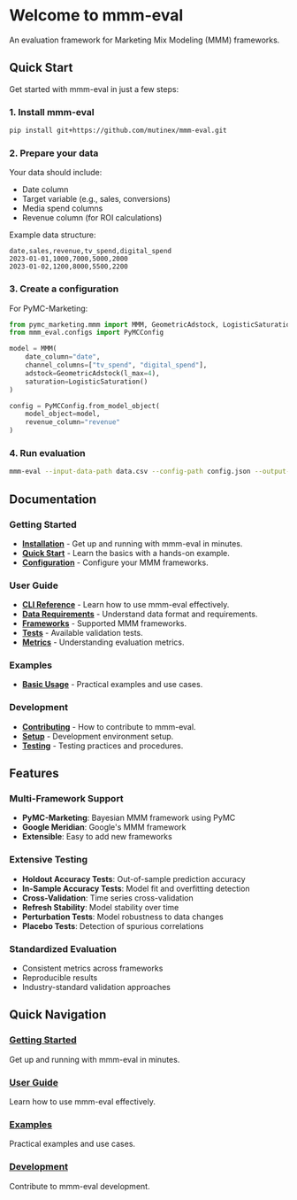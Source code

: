 # Welcome to mmm-eval

An evaluation framework for Marketing Mix Modeling (MMM) frameworks.

## Quick Start

Get started with mmm-eval in just a few steps:

### 1. Install mmm-eval

```bash
pip install git+https://github.com/mutinex/mmm-eval.git
```

### 2. Prepare your data

Your data should include:

- Date column
- Target variable (e.g., sales, conversions)
- Media spend columns
- Revenue column (for ROI calculations)

Example data structure:
```csv
date,sales,revenue,tv_spend,digital_spend
2023-01-01,1000,7000,5000,2000
2023-01-02,1200,8000,5500,2200
```

### 3. Create a configuration

For PyMC-Marketing:
```python
from pymc_marketing.mmm import MMM, GeometricAdstock, LogisticSaturation
from mmm_eval.configs import PyMCConfig

model = MMM(
    date_column="date",
    channel_columns=["tv_spend", "digital_spend"],
    adstock=GeometricAdstock(l_max=4),
    saturation=LogisticSaturation()
)

config = PyMCConfig.from_model_object(
    model_object=model,
    revenue_column="revenue"
)
```

### 4. Run evaluation

```bash
mmm-eval --input-data-path data.csv --config-path config.json --output-path ./output --framework pymc-marketing
```

## Documentation

### Getting Started
- **[Installation](getting-started/installation.md)** - Get up and running with mmm-eval in minutes.
- **[Quick Start](getting-started/quick-start.md)** - Learn the basics with a hands-on example.
- **[Configuration](getting-started/configuration.md)** - Configure your MMM frameworks.

### User Guide
- **[CLI Reference](user-guide/cli.md)** - Learn how to use mmm-eval effectively.
- **[Data Requirements](user-guide/data.md)** - Understand data format and requirements.
- **[Frameworks](user-guide/frameworks.md)** - Supported MMM frameworks.
- **[Tests](user-guide/tests.md)** - Available validation tests.
- **[Metrics](user-guide/metrics.md)** - Understanding evaluation metrics.

### Examples
- **[Basic Usage](examples/basic-usage.md)** - Practical examples and use cases.

### Development
- **[Contributing](development/contributing.md)** - How to contribute to mmm-eval.
- **[Setup](development/setup.md)** - Development environment setup.
- **[Testing](development/testing.md)** - Testing practices and procedures.

## Features

### Multi-Framework Support
- **PyMC-Marketing**: Bayesian MMM framework using PyMC
- **Google Meridian**: Google's MMM framework
- **Extensible**: Easy to add new frameworks

### Extensive Testing
- **Holdout Accuracy Tests**: Out-of-sample prediction accuracy
- **In-Sample Accuracy Tests**: Model fit and overfitting detection
- **Cross-Validation**: Time series cross-validation
- **Refresh Stability**: Model stability over time
- **Perturbation Tests**: Model robustness to data changes
- **Placebo Tests**: Detection of spurious correlations

### Standardized Evaluation
- Consistent metrics across frameworks
- Reproducible results
- Industry-standard validation approaches

## Quick Navigation

### [Getting Started](getting-started/installation.md)
Get up and running with mmm-eval in minutes.

### [User Guide](user-guide/cli.md)
Learn how to use mmm-eval effectively.

### [Examples](examples/basic-usage.md)
Practical examples and use cases.

### [Development](development/contributing.md)
Contribute to mmm-eval development. 
